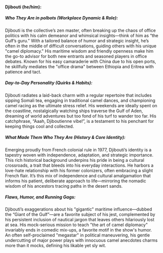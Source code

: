#### Djibouti (he/him):  

##### Who They Are in *polbots* (Workplace Dynamic & Role):  
Djibouti is the collective’s zen master, often breaking up the chaos of office politics with his calm demeanor and whimsical insights—think of him as “the Gulf’s guru.” With a tailored balance of humor and strategic insight, he’s often in the middle of difficult conversations, guiding others with his unique "camel diplomacy." His maritime wisdom and friendly openness make him the go-to advisor for both new entrants and seasoned players in office debates. Known for his easy camaraderie with China due to his open ports, he skillfully mediates the "office drama" between Ethiopia and Eritrea with patience and tact.

##### Day-to-Day Personality (Quirks & Habits):  
Djibouti radiates a laid-back charm with a regular repertoire that includes sipping Somali tea, engaging in traditional camel dances, and championing camel racing as the ultimate stress relief. His weekends are ideally spent on the coastline, nostalgically watching ships traverse the Gulf of Aden, dreaming of world adventures but too fond of his turf to wander too far. His catchphrase, “Aaah, Djiboutienne vibe!”, is a testament to his penchant for keeping things cool and collected.

##### What Made Them Who They Are (History & Core Identity):  
Emerging proudly from French colonial rule in 1977, Djibouti’s identity is a tapestry woven with independence, adaptation, and strategic importance. This rich historical background underpins his pride in being a cultural crossroads, a trait that bleeds into his everyday interactions. He harbors a love-hate relationship with his former colonizers, often embracing a slight French flair. It’s this mix of independence and cultural amalgamation that informs his patient, deliberate approach to life—mirroring the nomadic wisdom of his ancestors tracing paths in the desert sands.

##### Flaws, Humor, and Running Gags:  
Djibouti’s exaggerations about his "gigantic" maritime influence—dubbed the “Giant of the Gulf”—are a favorite subject of his jest, complemented by his persistent inclusion of nautical jargon that leaves others hilariously lost at sea. His mock-serious mission to teach "the art of camel diplomacy" invariably ends in comedic mix-ups, a favorite motif in the show's humor. An often self-proclaimed "megastar" in political maneuvering, his gentle undercutting of major power plays with innocuous camel anecdotes charms more than it mocks, defining his likable yet sly wit.